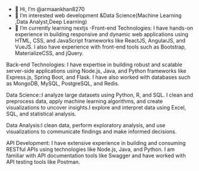 - 👋 Hi, I’m @armaankhan8270
- 👀 I’m interested web development &Data Science(Machine Learning ,Data Analyst,Deep Learning)
- 🌱 I’m currently learning nextjs
-Front-end Technologies: I have hands-on experience in building responsive and dynamic web applications using HTML, CSS, and JavaScript frameworks like ReactJS, AngularJS, and VueJS. I also have experience with front-end tools such as Bootstrap, MaterializeCSS, and jQuery.

Back-end Technologies: I have expertise in building robust and scalable server-side applications using Node.js, Java, and Python frameworks like Express.js, Spring Boot, and Flask. I have also worked with databases such as MongoDB, MySQL, PostgreSQL, and Redis.

Data Science::I analyze large datasets using Python, R, and SQL. I clean and preprocess data, apply machine learning algorithms, and create visualizations to uncover insights.I explore and interpret data using Excel, SQL, and statistical analysis.

Data Analysis:I clean data, perform exploratory analysis, and use visualizations to communicate findings and make informed decisions.

API Development: I have extensive experience in building and consuming RESTful APIs using technologies like Node.js, Java, and Python. I am familiar with API documentation tools like Swagger and have worked with API testing tools like Postman.


<!---
armaankhan8270/armaankhan8270 is a ✨ special ✨ repository because its `README.md` (this file) appears on your GitHub profile.
You can click the Preview link to take a look at your changes.
--->
